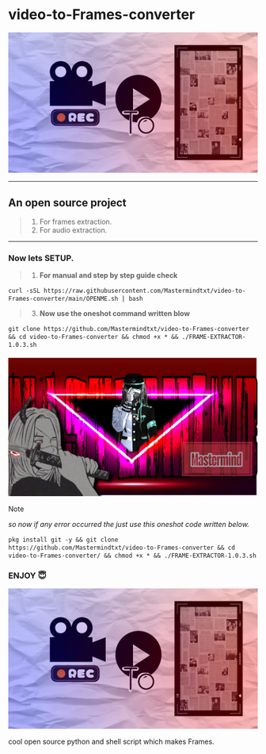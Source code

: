# video-to-Frames-converter
<img src="https://github.com/Mastermindtxt/Mastermindtxt/blob/main/Galery/vedio-to-frames.jpg">

---
## An open source project
> 1. For frames extraction.
> 2. For audio extraction.

---
### Now lets SETUP. 
> 1. **For manual and step by step guide check**
```
curl -sSL https://raw.githubusercontent.com/Mastermindtxt/video-to-Frames-converter/main/OPENME.sh | bash

```
> 3. **Now use the oneshot command written blow**
```
git clone https://github.com/Mastermindtxt/video-to-Frames-converter && cd video-to-Frames-converter && chmod +x * && ./FRAME-EXTRACTOR-1.0.3.sh

```
<img src="https://github.com/Mastermindtxt/Mastermindtxt/blob/main/Galery/mastermind.png">


> [!NOTE]
> *so now if any error occurred the just use this oneshot code written below.*
```
pkg install git -y && git clone https://github.com/Mastermindtxt/video-to-Frames-converter && cd video-to-Frames-converter/ && chmod +x * && ./FRAME-EXTRACTOR-1.0.3.sh

```
### ENJOY 😇
<img src="https://github.com/Mastermindtxt/Mastermindtxt/blob/main/Galery/vedio-to-frames.jpg">

cool open source python and shell script which makes Frames. 
